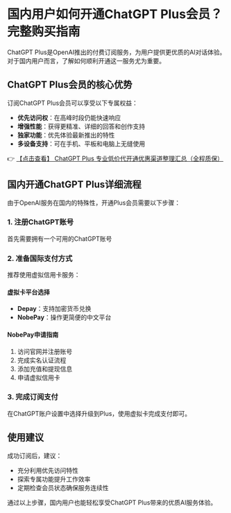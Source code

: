 # 国内用户如何开通ChatGPT Plus会员？完整购买指南

ChatGPT Plus是OpenAI推出的付费订阅服务，为用户提供更优质的AI对话体验。对于国内用户而言，了解如何顺利开通这一服务尤为重要。

## ChatGPT Plus会员的核心优势

订阅ChatGPT Plus会员可以享受以下专属权益：

- **优先访问权**：在高峰时段仍能快速响应
- **增强性能**：获得更精准、详细的回答和创作支持
- **独家功能**：优先体验最新推出的特性
- **多设备支持**：可在手机、平板和电脑上无缝使用

👉 [【点击查看】 ChatGPT Plus 专业低价代开通优惠渠道整理汇总（全程质保）](https://bit.ly/DaiKai)

## 国内开通ChatGPT Plus详细流程

由于OpenAI服务在国内的特殊性，开通Plus会员需要以下步骤：

### 1. 注册ChatGPT账号
首先需要拥有一个可用的ChatGPT账号

### 2. 准备国际支付方式
推荐使用虚拟信用卡服务：

#### 虚拟卡平台选择
- **Depay**：支持加密货币兑换
- **NobePay**：操作更简便的中文平台

#### NobePay申请指南
1. 访问官网并注册账号
2. 完成实名认证流程
3. 添加充值和提现信息
4. 申请虚拟信用卡

### 3. 完成订阅支付
在ChatGPT账户设置中选择升级到Plus，使用虚拟卡完成支付即可。

## 使用建议
成功订阅后，建议：
- 充分利用优先访问特性
- 探索专属功能提升工作效率
- 定期检查会员状态确保服务连续性

通过以上步骤，国内用户也能轻松享受ChatGPT Plus带来的优质AI服务体验。